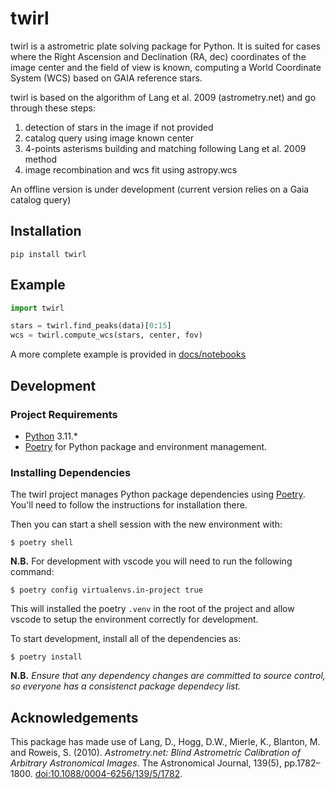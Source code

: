 # twirl

twirl is a astrometric plate solving package for Python. It is suited for cases where the Right Ascension and Declination (RA, dec) coordinates of the image center and the field of view is known, computing a World Coordinate System (WCS) based on GAIA reference stars.

twirl is based on the algorithm of Lang et al. 2009 (astrometry.net) and go through these steps:

1. detection of stars in the image if not provided
2. catalog query using image known center
3. 4-points asterisms building and matching following Lang et al. 2009 method
4. image recombination and wcs fit using astropy.wcs

An offline version is under development (current version relies on a Gaia catalog query)

## Installation

```shell
pip install twirl
```

## Example
```python
import twirl

stars = twirl.find_peaks(data)[0:15]
wcs = twirl.compute_wcs(stars, center, fov)
```
A more complete example is provided in [docs/notebooks](https://github.com/lgrcia/twirl/tree/master/docs/notebooks)

## Development

### Project Requirements

- [Python](https://www.python.org/) 3.11.*
- [Poetry](https://python-poetry.org/) for Python package and environment management.

### Installing Dependencies

The twirl project manages Python package dependencies using [Poetry](https://python-poetry.org/). You'll need to follow the instructions for installation there.

Then you can start a shell session with the new environment with:

```console
$ poetry shell
```

**N.B.** For development with vscode you will need to run the following command:

```console
$ poetry config virtualenvs.in-project true
```

This will installed the poetry `.venv` in the root of the project and allow vscode to setup the environment correctly for development.

To start development, install all of the dependencies as:

```console
$ poetry install
```

**N.B.** _Ensure that any dependency changes are committed to source control, so everyone has a consistenct package dependecy list._

## Acknowledgements

This package has made use of Lang, D., Hogg, D.W., Mierle, K., Blanton, M. and Roweis, S. (2010). _Astrometry.net: Blind Astrometric Calibration of Arbitrary Astronomical Images_. The Astronomical Journal, 139(5), pp.1782–1800. [doi:10.1088/0004-6256/139/5/1782](https://iopscience.iop.org/article/10.1088/0004-6256/139/5/1782).